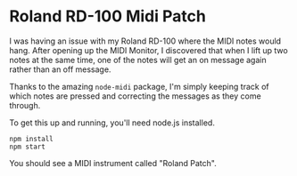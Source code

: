 # Roland RD-100 Midi Patch

I was having an issue with my Roland RD-100 where the MIDI notes would hang. After opening up the MIDI Monitor, I discovered that when I lift up two notes at the same time, one of the notes will get an on message again rather than an off message.

Thanks to the amazing `node-midi` package, I'm simply keeping track of which notes are pressed and correcting the messages as they come through.

To get this up and running, you'll need node.js installed.

```
npm install
npm start
```

You should see a MIDI instrument called "Roland Patch".

